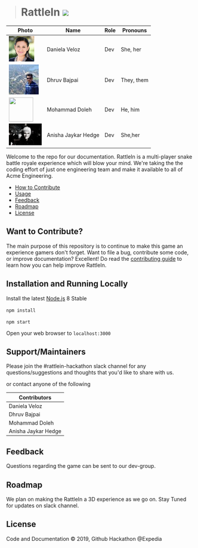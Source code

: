 




> # RattleIn   ![](https://img.shields.io/badge/Inner--Source-ready-blue.svg)


| Photo              | Name             | Role          | Pronouns
|--------------------|------------------|---------------|---------------|
| ![Screenshot](/images/dan2.jpg)| Daniela Veloz    | Dev           | She, her|
| ![Screenshot](/images/dhruv2.jpg)          | Dhruv Bajpai     | Dev           |They, them|
| <a href="url"><img src="https://ca.slack-edge.com/T09D77D4P-U7JU43N3D-6b0b0fae7032-192" align="left" height="65" width="65" ></a>                 | Mohammad Doleh   |   Dev            |He, him|
| ![Screenshot](/images/anisha2.png)                   | Anisha Jaykar Hedge  |      Dev         |She,her|




Welcome to the repo for our documentation. RattleIn is a multi-player snake battle royale experience which will blow your mind. We're taking the the coding effort of just one engineering team and make it available to all of Acme Engineering.

* [How to Contribute](#Want-to-Contribute)
* [Usage](#Installation-and-Running-Locally )
* [Feedback](#Feedback)
* [Roadmap](#Roadmap)
* [License](#License)


## Want to Contribute?
The main purpose of this repository is to continue to make this game an experience gamers don't forget. Want to file a bug, contribute some code, or improve documentation? Excellent!  Do read the [contributing guide](https://github.com/daniela-veloz/thegame/blob/master/CONTRIBUTING.md) to learn how you can help improve RattleIn.


## Installation and Running Locally   

Install the latest [Node.js](http://nodejs.org) 8 Stable

`npm install`

`npm start`

Open your web browser to `localhost:3000`

## Support/Maintainers

Please join the \#rattlein-hackathon slack channel for any questions/suggestions and thoughts that you'd like to share with us.


or contact anyone of the following

| Contributors        |
|---------------------|
| Daniela Veloz       |
| Dhruv Bajpai        |
| Mohammad Doleh      |
| Anisha Jaykar Hedge |


## Feedback
Questions regarding the game can be sent to our dev-group.

## Roadmap
We plan on making the RattleIn a 3D experience as we go on. Stay Tuned for updates on slack channel.

## License
Code and Documentation © 2019, Github Hackathon @Expedia
